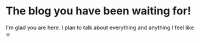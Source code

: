 # The blog you have been waiting for!

I'm glad you are here. I plan to talk about everything and anything I feel like :sparkle:
